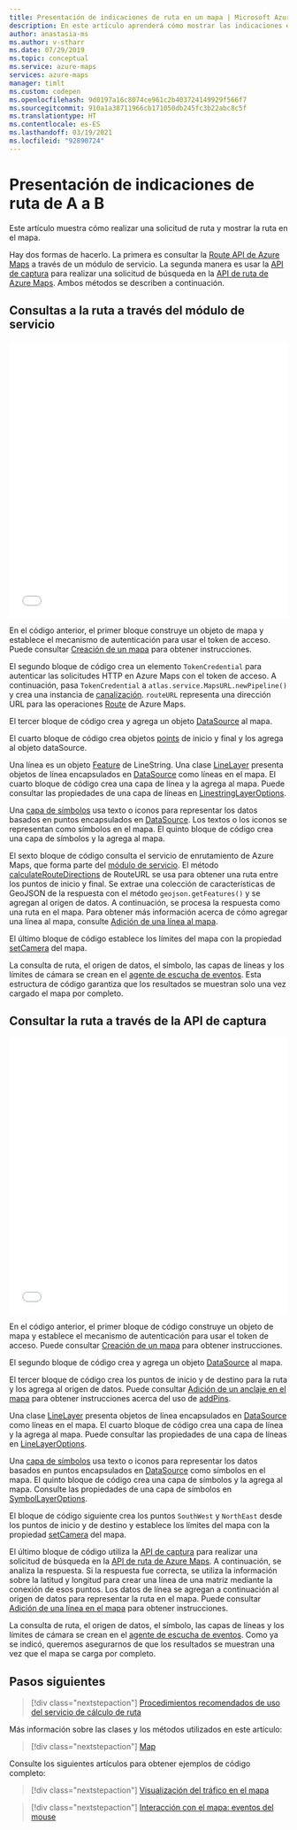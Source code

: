 ```yaml
---
title: Presentación de indicaciones de ruta en un mapa | Microsoft Azure Maps
description: En este artículo aprenderá cómo mostrar las indicaciones entre dos ubicaciones en un mapa mediante el SDK web de Microsoft Azure Maps.
author: anastasia-ms
ms.author: v-stharr
ms.date: 07/29/2019
ms.topic: conceptual
ms.service: azure-maps
services: azure-maps
manager: timlt
ms.custom: codepen
ms.openlocfilehash: 9d0197a16c8074ce961c2b403724149929f566f7
ms.sourcegitcommit: 910a1a38711966cb171050db245fc3b22abc8c5f
ms.translationtype: HT
ms.contentlocale: es-ES
ms.lasthandoff: 03/19/2021
ms.locfileid: "92890724"
---
```

# <a name="show-directions-from-a-to-b"></a>Presentación de indicaciones de ruta de A a B

Este artículo muestra cómo realizar una solicitud de ruta y mostrar la ruta en el mapa.

Hay dos formas de hacerlo. La primera es consultar la [Route API de Azure Maps](/rest/api/maps/route/getroutedirections) a través de un módulo de servicio. La segunda manera es usar la [API de captura](https://fetch.spec.whatwg.org/) para realizar una solicitud de búsqueda en la [API de ruta de Azure Maps](/rest/api/maps/route/getroutedirections). Ambos métodos se describen a continuación.

## <a name="query-the-route-via-service-module"></a>Consultas a la ruta a través del módulo de servicio

<iframe height='500' scrolling='no' title='Presentación de indicaciones de ruta de A a B en un mapa (módulo de servicio)' src='//codepen.io/azuremaps/embed/RBZbep/?height=265&theme-id=0&default-tab=js,result&embed-version=2&editable=true' frameborder='no' loading="lazy" allowtransparency='true' allowfullscreen='true' style='width: 100%;'>Consulte el Pen <a href='https://codepen.io/azuremaps/pen/RBZbep/'>Presentación de indicaciones de ruta de A a B en un mapa</a> de Azure Maps (<a href='https://codepen.io/azuremaps'>@azuremaps</a>) en <a href='https://codepen.io'>CodePen</a>.
</iframe>

En el código anterior, el primer bloque construye un objeto de mapa y establece el mecanismo de autenticación para usar el token de acceso. Puede consultar [Creación de un mapa](./map-create.md) para obtener instrucciones.

El segundo bloque de código crea un elemento `TokenCredential` para autenticar las solicitudes HTTP en Azure Maps con el token de acceso. A continuación, pasa `TokenCredential` a `atlas.service.MapsURL.newPipeline()` y crea una instancia de [canalización](/javascript/api/azure-maps-rest/atlas.service.pipeline). `routeURL` representa una dirección URL para las operaciones [Route](/rest/api/maps/route) de Azure Maps.

El tercer bloque de código crea y agrega un objeto [DataSource](/javascript/api/azure-maps-control/atlas.source.datasource) al mapa.

El cuarto bloque de código crea objetos [points](/javascript/api/azure-maps-control/atlas.data.point) de inicio y final y los agrega al objeto dataSource.

Una línea es un objeto [Feature](/javascript/api/azure-maps-control/atlas.data.feature) de LineString. Una clase [LineLayer](/javascript/api/azure-maps-control/atlas.layer.linelayer) presenta objetos de línea encapsulados en [DataSource](/javascript/api/azure-maps-control/atlas.source.datasource) como líneas en el mapa. El cuarto bloque de código crea una capa de línea y la agrega al mapa. Puede consultar las propiedades de una capa de líneas en [LinestringLayerOptions](/javascript/api/azure-maps-control/atlas.linelayeroptions).

Una [capa de símbolos](/javascript/api/azure-maps-control/atlas.layer.symbollayer) usa texto o iconos para representar los datos basados en puntos encapsulados en [DataSource](/javascript/api/azure-maps-control/atlas.source.datasource). Los textos o los iconos se representan como símbolos en el mapa. El quinto bloque de código crea una capa de símbolos y la agrega al mapa.

El sexto bloque de código consulta el servicio de enrutamiento de Azure Maps, que forma parte del [módulo de servicio](how-to-use-services-module.md). El método [calculateRouteDirections](/javascript/api/azure-maps-rest/atlas.service.routeurl#methods) de RouteURL se usa para obtener una ruta entre los puntos de inicio y final. Se extrae una colección de características de GeoJSON de la respuesta con el método `geojson.getFeatures()` y se agregan al origen de datos. A continuación, se procesa la respuesta como una ruta en el mapa. Para obtener más información acerca de cómo agregar una línea al mapa, consulte [Adición de una línea al mapa](map-add-line-layer.md).

El último bloque de código establece los límites del mapa con la propiedad [setCamera](/javascript/api/azure-maps-control/atlas.map#setcamera-cameraoptions---cameraboundsoptions---animationoptions-) del mapa.

La consulta de ruta, el origen de datos, el símbolo, las capas de líneas y los límites de cámara se crean en el [agente de escucha de eventos](/javascript/api/azure-maps-control/atlas.map#events). Esta estructura de código garantiza que los resultados se muestran solo una vez cargado el mapa por completo.

## <a name="query-the-route-via-fetch-api"></a>Consultar la ruta a través de la API de captura

<iframe height='500' scrolling='no' title='Presentación de indicaciones de ruta de A a B en un mapa' src='//codepen.io/azuremaps/embed/zRyNmP/?height=469&theme-id=0&default-tab=js,result&embed-version=2&editable=true' frameborder='no' loading="lazy" allowtransparency='true' allowfullscreen='true' style='width: 100%;'>Consulte el Pen <a href='https://codepen.io/azuremaps/pen/zRyNmP/'>Presentación de indicaciones de ruta de A a B en un mapa</a> de Azure Maps (<a href='https://codepen.io/azuremaps'>@azuremaps</a>) en <a href='https://codepen.io'>CodePen</a>.
</iframe>

En el código anterior, el primer bloque de código construye un objeto de mapa y establece el mecanismo de autenticación para usar el token de acceso. Puede consultar [Creación de un mapa](./map-create.md) para obtener instrucciones.

El segundo bloque de código crea y agrega un objeto [DataSource](/javascript/api/azure-maps-control/atlas.source.datasource) al mapa.

El tercer bloque de código crea los puntos de inicio y de destino para la ruta y los agrega al origen de datos. Puede consultar [Adición de un anclaje en el mapa](map-add-pin.md) para obtener instrucciones acerca del uso de [addPins](/javascript/api/azure-maps-control/atlas.map).

Una clase [LineLayer](/javascript/api/azure-maps-control/atlas.layer.linelayer) presenta objetos de línea encapsulados en [DataSource](/javascript/api/azure-maps-control/atlas.source.datasource) como líneas en el mapa. El cuarto bloque de código crea una capa de línea y la agrega al mapa. Puede consultar las propiedades de una capa de líneas en [LineLayerOptions](/javascript/api/azure-maps-control/atlas.linelayeroptions).

Una [capa de símbolos](/javascript/api/azure-maps-control/atlas.layer.symbollayer) usa texto o iconos para representar los datos basados en puntos encapsulados en [DataSource](/javascript/api/azure-maps-control/atlas.source.datasource) como símbolos en el mapa. El quinto bloque de código crea una capa de símbolos y la agrega al mapa. Consulte las propiedades de una capa de símbolos en [SymbolLayerOptions](/javascript/api/azure-maps-control/atlas.symbollayeroptions).

El bloque de código siguiente crea los puntos `SouthWest` y `NorthEast` desde los puntos de inicio y de destino y establece los límites del mapa con la propiedad [setCamera](/javascript/api/azure-maps-control/atlas.map#setcamera-cameraoptions---cameraboundsoptions---animationoptions-) del mapa.

El último bloque de código utiliza la [API de captura](https://fetch.spec.whatwg.org/) para realizar una solicitud de búsqueda en la [API de ruta de Azure Maps](/rest/api/maps/route/getroutedirections). A continuación, se analiza la respuesta. Si la respuesta fue correcta, se utiliza la información sobre la latitud y longitud para crear una línea de una matriz mediante la conexión de esos puntos. Los datos de línea se agregan a continuación al origen de datos para representar la ruta en el mapa. Puede consultar [Adición de una línea en el mapa](map-add-line-layer.md) para obtener instrucciones.

La consulta de ruta, el origen de datos, el símbolo, las capas de líneas y los límites de cámara se crean en el [agente de escucha de eventos](/javascript/api/azure-maps-control/atlas.map#events). Como ya se indicó, queremos asegurarnos de que los resultados se muestran una vez que el mapa se carga por completo.

## <a name="next-steps"></a>Pasos siguientes

> [!div class="nextstepaction"]
> [Procedimientos recomendados de uso del servicio de cálculo de ruta](how-to-use-best-practices-for-search.md)

Más información sobre las clases y los métodos utilizados en este artículo:

> [!div class="nextstepaction"]
> [Map](/javascript/api/azure-maps-control/atlas.map)

Consulte los siguientes artículos para obtener ejemplos de código completo:

> [!div class="nextstepaction"]
> [Visualización del tráfico en el mapa](./map-show-traffic.md)

> [!div class="nextstepaction"]
> [Interacción con el mapa: eventos del mouse](./map-events.md)